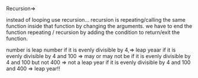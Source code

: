 Recursion=>

instead of looping use recursion...
recursion is repeating/calling the same function inside that function by changing the arguments.
we have to end the function repeating / recursion by adding the condition to return/exit the function.

number is leap number
if it is evenly divisible by 4,=> leap yeaar
if it is evenly divisible by 4 and 100 => may or may not be
if it is evenly divisible by 4 and 100 but not 400 => not a leap year
if it is evenly divisible by 4 and 100 and 400 => leap year!!
